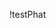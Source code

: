 !testPhat
<!---
Huychelsea020505/Huychelsea020505 is a ✨ special ✨ repository because its `README.md` (this file) appears on your GitHub profile.
You can click the Preview link to take a look at your changes.
--->

